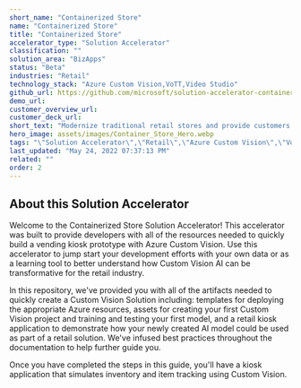 ```yaml
---
short_name: "Containerized Store"
name: "Containerized Store"
title: "Containerized Store"
accelerator_type: "Solution Accelerator"
classification: ""
solution_area: "BizApps"
status: "Beta"
industries: "Retail"
technology_stack: "Azure Custom Vision,VoTT,Video Studio"
github_url: https://github.com/microsoft/solution-accelerator-containerized-store
demo_url: 
customer_overview_url: 
customer_deck_url: 
short_text: "Modernize traditional retail stores and provide customers with new, easier ways to purchase goods while on-the-go, or find new ways to engage their customers."
hero_image: assets/images/Container_Store_Hero.webp
tags: "\"Solution Accelerator\",\"Retail\",\"Azure Custom Vision\",\"VoTT\",\"Video Studio\",\"BizApps\",\"Beta\""
last_updated: "May 24, 2022 07:37:13 PM"
related: ""
order: 2
---
```

## About this Solution Accelerator

Welcome to the Containerized Store Solution Accelerator! This accelerator was built to provide developers with all of the resources needed to quickly build a vending kiosk prototype with Azure Custom Vision. Use this accelerator to jump start your development efforts with your own data or as a learning tool to better understand how Custom Vision AI can be transformative for the retail industry.

In this repository, we've provided you with all of the artifacts needed to quickly create a Custom Vision Solution including: templates for deploying the appropriate Azure resources, assets for creating your first Custom Vision project and training and testing your first model, and a retail kiosk application to demonstrate how your newly created AI model could be used as part of a retail solution. We've infused best practices throughout the documentation to help further guide you.

Once you have completed the steps in this guide, you'll have a kiosk application that simulates inventory and item tracking using Custom Vision.
